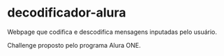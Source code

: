 # decodificador-alura
Webpage que codifica e descodifica mensagens inputadas pelo usuário.

Challenge proposto pelo programa Alura ONE.
